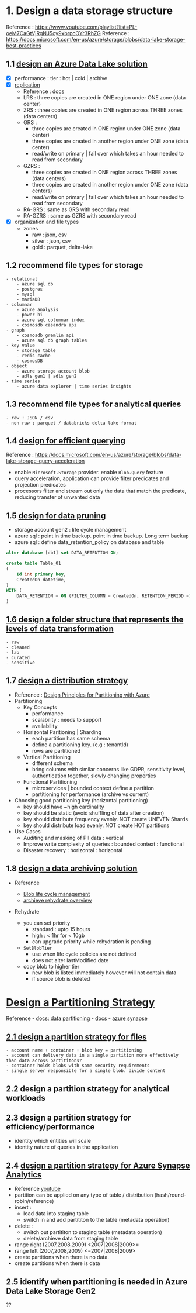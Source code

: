 # 1. Design a data storage structure
Reference : https://www.youtube.com/playlist?list=PL-oeM7CaGtVjRgNJ5oy9xbrpcOYr3RhZG
Reference : https://docs.microsoft.com/en-us/azure/storage/blobs/data-lake-storage-best-practices
## 1.1 [design an Azure Data Lake solution](#design)

- [x] performance : tier : hot | cold | archive
- [x] [replication](#design-data-redundancy) 
    - Reference : [docs](https://docs.microsoft.com/en-us/azure/storage/common/storage-redundancy)
    - LRS : three copies are created in ONE region under ONE zone (data center)
    - ZRS : three copies are created in ONE region across THREE zones (data centers)
    - GRS : 
        - three copies are created in ONE region under ONE zone (data center)
        - three copies are created in another region under ONE zone (data center)
        - read/write on primary | fail over which takes an hour needed to read from secondary
    - GZRS : 
        - three copies are created in ONE region across THREE zones (data centers)
        - three copies are created in another region under ONE zone (data centers)
        - read/write on primary | fail over which takes an hour needed to read from secondary
    - RA-GRS : same as GRS with secondary read
    - RA-GZRS : same as GZRS with secondary read
- [x] organization and file types
    - zones
        - raw       : json, csv
        - silver    : json, csv
        - gold      : parquet, delta-lake

## 1.2 recommend file types for storage
    - relational
        - azure sql db
        - postgres
        - mysql
        - mariaDB
    - columnar
        - azure analysis
        - power bi
        - azure sql columnar index
        - cosmosdb casandra api
    - graph
        - cosmosdb gremlin api
        - azure sql db graph tables
    - key value
        - storage table
        - redis cache 
        - cosmosDB
    - object
        - azure storage account blob
        - adls gen1 | adls gen2
    - time series
        - azure data explorer | time series insights

## 1.3 recommend file types for analytical queries
    - raw : JSON / csv
    - non raw : parquet / databricks delta lake format
## 1.4 [design for efficient querying](#design-data-querying)
Reference : https://docs.microsoft.com/en-us/azure/storage/blobs/data-lake-storage-query-acceleration
 - enable `Microsoft.Storage` provider. enable `Blob.Query` feature 
 - query acceleration, application can provide filter predicates and projection predicates
 - processors filter and stream out only the data that match the predicate, reducing transfer of unwanted data
 
## 1.5 [design for data pruning](#design-data-pruning)
- storage account gen2 : life cycle management
- azure sql : point in time backup. point in time backup. Long term backup
- azure sql : define data_retention_policy on database and table
```sql
alter database [db1] set DATA_RETENTION ON;

create table Table_01
(
    Id int primary key,
    CreatedOn datetime,
)
WITH (
    DATA_RETENTION = ON (FILTER_COLUMN = CreatedOn, RETENTION_PERIOD =1 DAY)
)
```
## [1.6 design a folder structure that represents the levels of data transformation](#folder)
    - raw
    - cleaned
    - lab
    - curated
    - sensitive

## 1.7 [design a distribution strategy](#design-data-distribution)
- Reference : [Design Principles for Partitioning with Azure](https://app.pluralsight.com/library/courses/design-principles-partitioning-azure/table-of-contents)
- Partitioning
    - Key Concepts
        - performance
        - scalability : needs to support 
        - availability
    - Horizontal Paritioning | Sharding
        - each partition has same schema
        - define a partitioning key. (e.g : tenantId)
        - rows are partitioned
    - Vertical Partitioning
        - different schema
        - bring columns with similar concerns like GDPR, sensitivity level, authentication together, slowly changing properties
    - Functional Partitioning 
        - microservices | bounded context define a partition
        - partitioning for performance (archive vs current)
- Choosing good partitioning key (horizontal partitioning)
    - key should have ~high cardinality
    - key should be static (avoid shuffling of data after creation)
    - key should distribute frequency evenly. NOT create UNEVEN Shards
    - key should distribute load evenly. NOT create HOT partitions
- Use Cases
    - Auditing and masking of PII data : vertical
    - Improve write complexity of queries : bounded context : functional
    - Disaster recovery : horizontal : horizontal
## 1.8 [design a data archiving solution](#design-data-archive)
- Reference
    - [Blob life cycle management](https://docs.microsoft.com/en-us/azure/storage/blobs/lifecycle-management-overview)
    - [archieve rehydrate overview](https://docs.microsoft.com/en-us/azure/storage/blobs/archive-rehydrate-overview)

- Rehydrate 
    - you can set priority
        - standard : upto 15 hours
        - high : < 1hr for < 10gb
        - can upgrade priority while rehydration is pending
    - `SetBlobTier`
        - use when life cycle policies are not defined
        - does not alter lastModified date
    - copy blob to higher tier
        - new blob is listed immediately however will not contain data
        - if source blob is deleted

# [Design a Partitioning Strategy](#partitioning)
Reference
    - [docs: data partitioning](https://docs.microsoft.com/en-us/azure/architecture/best-practices/data-partitioning)
    - [docs](https://docs.microsoft.com/en-us/azure/architecture/best-practices/data-partitioning-strategies)
    - [azure synapse](https://docs.microsoft.com/en-us/azure/synapse-analytics/sql-data-warehouse/sql-data-warehouse-tables-partition)
## [2.1 design a partition strategy for files](#partitioning-storage-account)
    - account name + container + blob key = partitioning
    - account can delivery data in a single partition more effectively than data across partititons?
    - container holds blobs with same security requirements
    - single server responsible for a single blob. divide content 

## 2.2 design a partition strategy for analytical workloads

## 2.3 design a partition strategy for efficiency/performance

- identity which entities will scale
- identity nature of queries in the application

## 2.4 [design a partition strategy for Azure Synapse Analytics](#partitioning-synapse)
- Reference [youtube](https://www.youtube.com/watch?v=4SQouxsR7DQ)
- partition can be applied on any type of table / distribution (hash/round-robin/reference)
- insert :
    - load data into staging table
    - switch in and add partititon to the table (metadata operation)
- delete :
    - switch out partititon to staging table (metadata operation)
    - delete/archieve data from staging table
- range right (2007,2008,2009) <2007|2008|2009>=
- range left  (2007,2008,2009) <=2007|2008|2009>
- create partitions when there is no data.
- create partitions when there is data
## 2.5 identify when partitioning is needed in Azure Data Lake Storage Gen2
??

